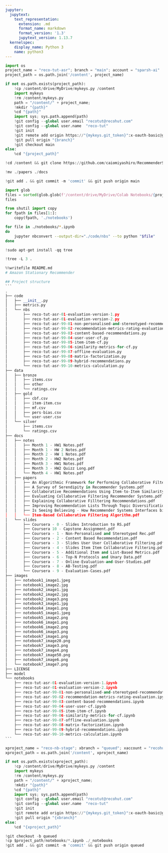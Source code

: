 ```yaml
---
jupyter:
  jupytext:
    text_representation:
      extension: .md
      format_name: markdown
      format_version: '1.3'
      jupytext_version: 1.13.7
  kernelspec:
    display_name: Python 3
    name: python3
---
```


```python id="86MgMsi_GD70" executionInfo={"status": "ok", "timestamp": 1628944874170, "user_tz": -330, "elapsed": 534, "user": {"displayName": "Sparsh Agarwal", "photoUrl": "", "userId": "13037694610922482904"}}
import os
project_name = "reco-tut-asr"; branch = "main"; account = "sparsh-ai"
project_path = os.path.join('/content', project_name)

if not os.path.exists(project_path):
    !cp /content/drive/MyDrive/mykeys.py /content
    import mykeys
    !rm /content/mykeys.py
    path = "/content/" + project_name; 
    !mkdir "{path}"
    %cd "{path}"
    import sys; sys.path.append(path)
    !git config --global user.email "recotut@recohut.com"
    !git config --global user.name  "reco-tut"
    !git init
    !git remote add origin https://"{mykeys.git_token}":x-oauth-basic@github.com/"{account}"/"{project_name}".git
    !git pull origin "{branch}"
    !git checkout main
else:
    %cd "{project_path}"
```

```python id="Y8Zw_6uTGD71" colab={"base_uri": "https://localhost:8080/"} executionInfo={"status": "ok", "timestamp": 1628254775718, "user_tz": -330, "elapsed": 1750, "user": {"displayName": "Sparsh Agarwal", "photoUrl": "", "userId": "13037694610922482904"}} outputId="ae0da84c-ba4c-485e-80ed-329b07680b67"
!cd /content && git clone https://github.com/caiomiyashiro/RecommenderSystemsNotebooks.git
```

```python id="2MN38rKgjhWg"
!mv ./papers ./docs
```

```python colab={"base_uri": "https://localhost:8080/"} id="pXWJ6RWXjvEx" executionInfo={"status": "ok", "timestamp": 1628944614332, "user_tz": -330, "elapsed": 1620, "user": {"displayName": "Sparsh Agarwal", "photoUrl": "", "userId": "13037694610922482904"}} outputId="b2612233-1532-40ab-d4c2-080daef67514"
!git add . && git commit -m 'commit' && git push origin main
```

```python colab={"base_uri": "https://localhost:8080/"} id="jZMPPKgMojQ_" executionInfo={"status": "ok", "timestamp": 1628944119244, "user_tz": -330, "elapsed": 2000, "user": {"displayName": "Sparsh Agarwal", "photoUrl": "", "userId": "13037694610922482904"}} outputId="0a877db6-291b-489d-8e56-ec6789805805"
import glob
files = sorted(glob.glob(f'/content/drive/MyDrive/Colab Notebooks/{project_name}*.ipynb'))
files
```

```python id="vyxlbfMsojRA" executionInfo={"status": "ok", "timestamp": 1628944144794, "user_tz": -330, "elapsed": 1536, "user": {"displayName": "Sparsh Agarwal", "photoUrl": "", "userId": "13037694610922482904"}}
from shutil import copy
for fpath in files[1:]:
    copy(fpath, './notebooks')
```

```sh id="91d4gVMEo53Z"
for file in ./notebooks/*.ipynb
do
    jupyter nbconvert --output-dir="./code/nbs" --to python "$file"
done
```

```python id="88ZHhcxgojRB"
!sudo apt-get install -qq tree
```

```python colab={"base_uri": "https://localhost:8080/"} id="7T4vIE-jp1__" executionInfo={"status": "ok", "timestamp": 1628944491728, "user_tz": -330, "elapsed": 18, "user": {"displayName": "Sparsh Agarwal", "photoUrl": "", "userId": "13037694610922482904"}} outputId="ac34fd9d-492f-41c3-dd6b-be0b7bfb7e57"
!tree -L 3 .
```

````python colab={"base_uri": "https://localhost:8080/"} id="tXkaZK-PojRC" executionInfo={"status": "ok", "timestamp": 1628944595423, "user_tz": -330, "elapsed": 495, "user": {"displayName": "Sparsh Agarwal", "photoUrl": "", "userId": "13037694610922482904"}} outputId="545df82c-81b9-452d-ee09-3bd05b5f1223"
%%writefile README.md
# Amazon Stationary Recommender

## Project structure
```
.
├── code
│   ├── __init__.py
│   ├── metrics.py
│   └── nbs
│       ├── reco-tut-asr-01-evaluation-version-1.py
│       ├── reco-tut-asr-01-evaluation-version-2.py
│       ├── reco-tut-asr-99-01-non-personalised-and-stereotyped-recommendation.py
│       ├── reco-tut-asr-99-02-recommendation-metrics-rating-evaluation.py
│       ├── reco-tut-asr-99-03-content-based-recommendations.py
│       ├── reco-tut-asr-99-04-user-user-cf.py
│       ├── reco-tut-asr-99-05-item-item-cf.py
│       ├── reco-tut-asr-99-06-similarity-metrics-for-cf.py
│       ├── reco-tut-asr-99-07-offline-evaluation.py
│       ├── reco-tut-asr-99-08-matrix-factorization.py
│       ├── reco-tut-asr-99-09-hybrid-recommendations.py
│       └── reco-tut-asr-99-10-metrics-calculation.py
├── data
│   ├── bronze
│   │   ├── items.csv
│   │   ├── other
│   │   └── ratings.csv
│   ├── gold
│   │   ├── cbf.csv
│   │   ├── item-item.csv
│   │   ├── mf.csv
│   │   ├── pers-bias.csv
│   │   └── user-user.csv
│   └── silver
│       ├── items.csv
│       └── ratings.csv
├── docs
│   ├── notes
│   │   ├── Month 1 - HW1 Notes.pdf
│   │   ├── Month 1 - HW 2 Notes.pdf
│   │   ├── Month 2 - HW 1 Notes.pdf
│   │   ├── Month 2 - HW2 Notes.pdf
│   │   ├── Month 3 - HW1 Notes.pdf
│   │   ├── Month 3 - HW2 Quizz Long.pdf
│   │   └── Month 4 - HW1 Notes.pdf
│   ├── papers
│   │   ├── An Algorithmic Framework for Performing Collaborative Filtering.pdf
│   │   ├── A Survey of Serendipity in Recommender Systems.pdf
│   │   ├── Collaborative Recommendations Using Item-to-Item Similarity Matrix.pdf
│   │   ├── Evaluating Collaborative Filtering Recommender Systems.pdf
│   │   ├── Explaining Collaborative Filltering Recommendations.pdf
│   │   ├── Improving Recommendation Lists Through Topic Diversification.pdf
│   │   ├── Is Seeing Believing - How Recommender Systems Interfaces bias User's Opinions.pdf
│   │   └── Item-Based Collaborative Filtering Algorithm.pdf
│   └── slides
│       ├── Coursera - 0 - Slides Introduction to RS.pdf
│       ├── Coursera 10 - Capstone Assignment.pdf
│       ├── Coursera - 1 - Non-Personalised and Stereotyped Rec.pdf
│       ├── Coursera - 2 - Content Based Recommendation.pdf
│       ├── Coursera - 3 - Slides User User Collaborative Filtering.pdf
│       ├── Coursera - 4 - Slides Item Item Collaborative Filtering.pdf
│       ├── Coursera - 5 - Additional Item and List‐Based Metrics.pdf
│       ├── Coursera - 6 - Top-N Protocols and Unary Data.pdf
│       ├── Coursera - 7 - Online-Evaluation-and-User-Studies.pdf
│       ├── Coursera - 8 - AB-Testing.pdf
│       └── Coursera - 9 - Evaluation-Cases.pdf
├── images
│   ├── notebook1_image1.jpeg
│   ├── notebook1_image2.jpg
│   ├── notebook2_image1.jpg
│   ├── notebook2_image2.jpg
│   ├── notebook2_image3.png
│   ├── notebook3_image1.jpg
│   ├── notebook4_image1.png
│   ├── notebook5_image1.jpeg
│   ├── notebook5_image2.png
│   ├── notebook6_image1.png
│   ├── notebook6_image2.png
│   ├── notebook6_image3.png
│   ├── notebook7_image1.png
│   ├── notebook7_image20.png
│   ├── notebook7_image3.png
│   ├── notebook7_image4.png
│   ├── notebook7_image50.png
│   ├── notebook7_image6.png
│   └── notebook7_image7.png
├── LICENSE
├── model
└── notebooks
    ├── reco-tut-asr-01-evaluation-version-1.ipynb
    ├── reco-tut-asr-01-evaluation-version-2.ipynb
    ├── reco-tut-asr-99-01-non-personalised-and-stereotyped-recommendation.ipynb
    ├── reco-tut-asr-99-02-recommendation-metrics-rating-evaluation.ipynb
    ├── reco-tut-asr-99-03-content-based-recommendations.ipynb
    ├── reco-tut-asr-99-04-user-user-cf.ipynb
    ├── reco-tut-asr-99-05-item-item-cf.ipynb
    ├── reco-tut-asr-99-06-similarity-metrics-for-cf.ipynb
    ├── reco-tut-asr-99-07-offline-evaluation.ipynb
    ├── reco-tut-asr-99-08-matrix-factorization.ipynb
    ├── reco-tut-asr-99-09-hybrid-recommendations.ipynb
    └── reco-tut-asr-99-10-metrics-calculation.ipynb
```
````

```python colab={"base_uri": "https://localhost:8080/"} id="KFX8sMAqqfTy" executionInfo={"status": "ok", "timestamp": 1628945004336, "user_tz": -330, "elapsed": 953, "user": {"displayName": "Sparsh Agarwal", "photoUrl": "", "userId": "13037694610922482904"}} outputId="b4f2a4c4-6d97-40eb-81af-f7c2278a5a45"
xproject_name = "reco-nb-stage"; xbranch = "queued"; xaccount = "recohut"
xproject_path = os.path.join('/content', xproject_name)

if not os.path.exists(xproject_path):
    !cp /content/drive/MyDrive/mykeys.py /content
    import mykeys
    !rm /content/mykeys.py
    path = "/content/" + xproject_name; 
    !mkdir "{path}"
    %cd "{path}"
    import sys; sys.path.append(path)
    !git config --global user.email "recotut@recohut.com"
    !git config --global user.name  "reco-tut"
    !git init
    !git remote add origin https://"{mykeys.git_token}":x-oauth-basic@github.com/"{xaccount}"/"{xproject_name}".git
    !git pull origin "{xbranch}"
else:
    %cd "{xproject_path}"
```

```python id="3u596jPprTGv"
!git checkout -b queued
!cp $project_path/notebooks/*.ipynb ./_notebooks
!git add . && git commit -m 'commit' && git push origin queued
```

```python id="SwReXirOrZwz" executionInfo={"status": "ok", "timestamp": 1628945272636, "user_tz": -330, "elapsed": 726, "user": {"displayName": "Sparsh Agarwal", "photoUrl": "", "userId": "13037694610922482904"}}

```
